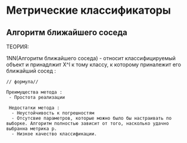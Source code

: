 # Метрические классификаторы

## Алгоритм ближайшего соседа
 ТЕОРИЯ:
 
1NN(Алгоритм ближайшего соседа) - относит классифицируемый объект и принадлжит X^l к тому  классу, к которому приналежит его ближайший сосед :

    // формула//
    
    Преимущества метода :
     - Простота реализации
     
     Недостатки метода :
      - Неустойчивость к погрешностям
      - Отсутсвие параметров, которые можно было бы настраивать по выборке. Алгоритм полностью зависит от того, насколько удачно            выбранна метрика p.
      - Низкое качество классификации.
      

